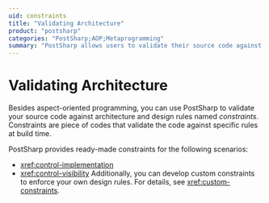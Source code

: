 ```yaml
---
uid: constraints
title: "Validating Architecture"
product: "postsharp"
categories: "PostSharp;AOP;Metaprogramming"
summary: "PostSharp allows users to validate their source code against architecture and design rules, known as constraints, at build time. It also supports custom constraints."
---
```

# Validating Architecture

Besides aspect-oriented programming, you can use PostSharp to validate your source code against architecture and design rules named *constraints*. Constraints are piece of codes that validate the code against specific rules at build time. 

PostSharp provides ready-made constraints for the following scenarios:

* <xref:control-implementation>
* <xref:control-visibility>
Additionally, you can develop custom constraints to enforce your own design rules. For details, see <xref:custom-constraints>. 


